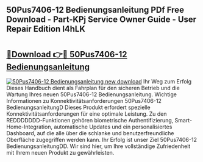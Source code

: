 ## 50Pus7406-12 Bedienungsanleitung PDf Free Download - Part-KPj Service Owner Guide - User Repair Edition l4hLK

# <h2><a href="http://df001m4.blite.top/?on=50Pus7406-12+Bedienungsanleitung">🔗Download 👉🔴 50Pus7406-12 Bedienungsanleitung</a></h2>

[![50Pus7406-12 Bedienungsanleitung new download](https://i.imgur.com/lujVjoI.png)](http://df001m4.blite.top/?on=50Pus7406-12+Bedienungsanleitung)
Ihr Weg zum Erfolg Dieses Handbuch dient als Fahrplan für den sicheren Betrieb und die Wartung Ihres neuen 50Pus7406-12 Bedienungsanleitung. Wichtige Informationen zu Konnektivitätsanforderungen 50Pus7406-12 BedienungsanleitungD Dieses Produkt erfordert spezielle Konnektivitätsanforderungen für eine optimale Leistung. Zu den REDDDDDDD-Funktionen gehören biometrische Authentifizierung, Smart-Home-Integration, automatische Updates und ein personalisiertes Dashboard, auf die alle über die schlanke und benutzerfreundliche Oberfläche zugegriffen werden kann. Ihr Erfolg ist unser Ziel 50Pus7406-12 BedienungsanleitungDD. Wir sind hier, um Ihre vollständige Zufriedenheit mit Ihrem neuen Produkt zu gewährleisten.
